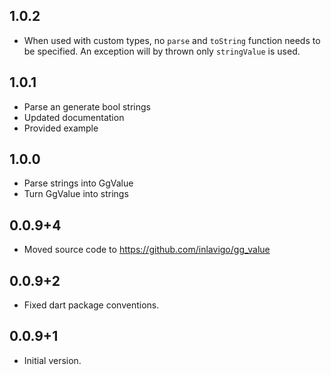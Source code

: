 ## 1.0.2

- When used with custom types, no `parse` and `toString` function needs to be
  specified. An exception will by thrown only `stringValue` is used.

## 1.0.1

- Parse an generate bool strings
- Updated documentation
- Provided example

## 1.0.0

- Parse strings into GgValue
- Turn GgValue into strings

## 0.0.9+4

- Moved source code to https://github.com/inlavigo/gg_value


## 0.0.9+2

- Fixed dart package conventions.

## 0.0.9+1

- Initial version.
